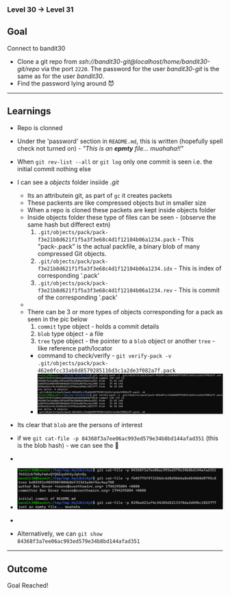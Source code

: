 ### Level 30 -> Level 31


**Goal**<br>
---
Connect to bandit30
- Clone a git repo from _ssh://bandit30-git@localhost/home/bandit30-git/repo_ via the port `2220`. The password for the user _bandit30-git_ is the same as for the user _bandit30_.
- Find the password lying around 😈

---
**Learnings**<br>
---
- Repo is clonned
- Under the 'password' section in `README.md`, this is written (hopefully spell check not turned on) - _"This is an **epmty** file... muahaha!!"_
- When `git rev-list --all` or `git log` only one commit is seen i.e. the initial commit nothing else
- I can see a _objects_ folder insiide _.git_
    + Its an attributein git, as part of `gc` it creates packets
    + These packents are like compressed objects but in smaller size
    + When a repo is cloned these packets are kept inside objects folder
    + Inside objects folder these type of files can be seen - (observe the same hash but differect extn)
        1. `.git/objects/pack/pack-f3e21b8d621f1f5a3f3e68c4d1f12104b06a1234.pack` - This "pack-<hash>.pack" is the actual packfile, a binary blob of many compressed Git objects.
        2. `.git/objects/pack/pack-f3e21b8d621f1f5a3f3e68c4d1f12104b06a1234.idx` - This is index of corresponding '.pack'
        3. `.git/objects/pack/pack-f3e21b8d621f1f5a3f3e68c4d1f12104b06a1234.rev` - This is commit of the corresponding '.pack'
    + 
    + There can be 3 or more types of objects corresponding for a pack as seen in the pic below
        1. `commit` type object - holds a commit details
        2. `blob` type object - a file
        3. `tree` type object - the pointer to a `blob` object or another `tree` - like reference path/locator
        +   command to check/verify - `git verify-pack -v .git/objects/pack/pack-462e0fcc33ab8d8579285116d3c1a2de3f082a7f.pack`
        + ![alt text](image.png)

- Its clear that `blob` are the persons of interest
- if we `git cat-file -p 84368f3a7ee06ac993ed579e34b8bd144afad351` (this is the blob hash) - we can see the 🔑
- 
- ![alt text](image-1.png)
- 
- Alternatively, we can `git show 84368f3a7ee06ac993ed579e34b8bd144afad351`

---
**Outcome**<br>
---
Goal Reached! <!-- Password to next level:: `fb5S2xb7bRyFmAvQYQGEqsbhVyJqhnDy` -->